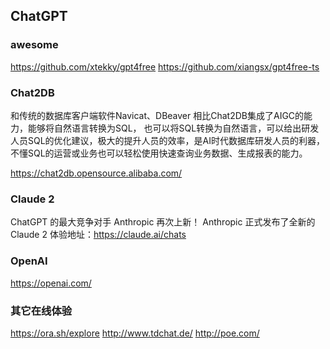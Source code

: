 ## ChatGPT
### awesome
https://github.com/xtekky/gpt4free
https://github.com/xiangsx/gpt4free-ts

### Chat2DB
和传统的数据库客户端软件Navicat、DBeaver 相比Chat2DB集成了AIGC的能力，能够将自然语言转换为SQL， 也可以将SQL转换为自然语言，可以给出研发人员SQL的优化建议，极大的提升人员的效率，是AI时代数据库研发人员的利器， 不懂SQL的运营或业务也可以轻松使用快速查询业务数据、生成报表的能力。

https://chat2db.opensource.alibaba.com/

### Claude 2
ChatGPT 的最大竞争对手 Anthropic 再次上新！
Anthropic 正式发布了全新的 Claude 2
体验地址：https://claude.ai/chats

### OpenAI
https://openai.com/


### 其它在线体验
https://ora.sh/explore
http://www.tdchat.de/
http://poe.com/
